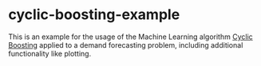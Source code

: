 cyclic-boosting-example
=======================

This is an example for the usage of the Machine Learning algorithm [Cyclic Boosting](https://github.com/Blue-Yonder-OSS/cyclic-boosting) applied to a demand forecasting problem, including additional functionality like plotting.
